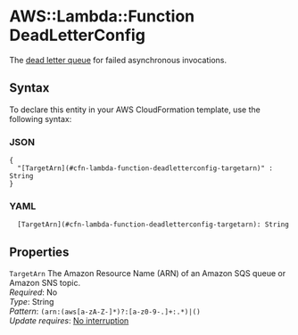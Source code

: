 # AWS::Lambda::Function DeadLetterConfig<a name="aws-properties-lambda-function-deadletterconfig"></a>

The [dead letter queue](https://docs.aws.amazon.com/lambda/latest/dg/dlq.html) for failed asynchronous invocations\.

## Syntax<a name="aws-properties-lambda-function-deadletterconfig-syntax"></a>

To declare this entity in your AWS CloudFormation template, use the following syntax:

### JSON<a name="aws-properties-lambda-function-deadletterconfig-syntax.json"></a>

```
{
  "[TargetArn](#cfn-lambda-function-deadletterconfig-targetarn)" : String
}
```

### YAML<a name="aws-properties-lambda-function-deadletterconfig-syntax.yaml"></a>

```
  [TargetArn](#cfn-lambda-function-deadletterconfig-targetarn): String
```

## Properties<a name="aws-properties-lambda-function-deadletterconfig-properties"></a>

`TargetArn`  <a name="cfn-lambda-function-deadletterconfig-targetarn"></a>
The Amazon Resource Name \(ARN\) of an Amazon SQS queue or Amazon SNS topic\.  
*Required*: No  
*Type*: String  
*Pattern*: `(arn:(aws[a-zA-Z-]*)?:[a-z0-9-.]+:.*)|()`  
*Update requires*: [No interruption](https://docs.aws.amazon.com/AWSCloudFormation/latest/UserGuide/using-cfn-updating-stacks-update-behaviors.html#update-no-interrupt)